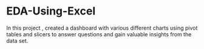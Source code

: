 # EDA-Using-Excel

In this project , created a dashboard with various different charts using pivot tables and slicers to answer questions and gain valuable insights from the data set.
